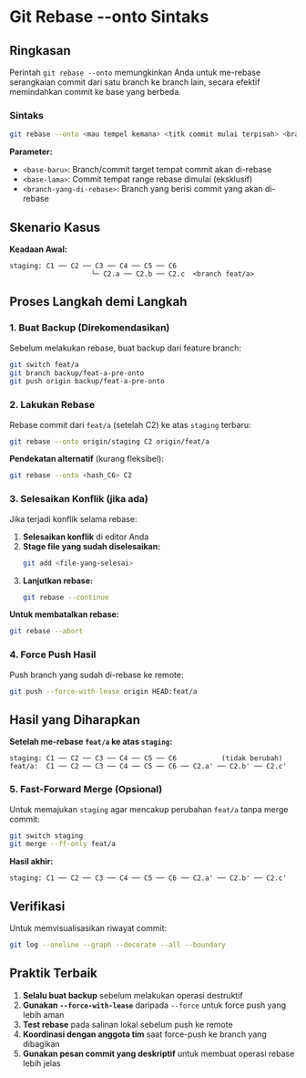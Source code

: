 # Git Rebase --onto Sintaks

## Ringkasan

Perintah `git rebase --onto` memungkinkan Anda untuk me-rebase serangkaian commit dari satu branch ke branch lain, secara efektif memindahkan commit ke base yang berbeda.

### Sintaks

```bash
git rebase --onto <mau tempel kemana> <titk commit mulai terpisah> <branch yang di rebase>
```

**Parameter:**
- `<base-baru>`: Branch/commit target tempat commit akan di-rebase
- `<base-lama>`: Commit tempat range rebase dimulai (eksklusif)
- `<branch-yang-di-rebase>`: Branch yang berisi commit yang akan di-rebase

## Skenario Kasus

**Keadaan Awal:**
```
staging: C1 ── C2 ── C3 ── C4 ── C5 ── C6
                    └─ C2.a ── C2.b ── C2.c  <branch feat/a>
```

## Proses Langkah demi Langkah

### 1. Buat Backup (Direkomendasikan)

Sebelum melakukan rebase, buat backup dari feature branch:

```bash
git switch feat/a
git branch backup/feat-a-pre-onto
git push origin backup/feat-a-pre-onto
```

### 2. Lakukan Rebase

Rebase commit dari `feat/a` (setelah C2) ke atas `staging` terbaru:

```bash
git rebase --onto origin/staging C2 origin/feat/a
```

**Pendekatan alternatif** (kurang fleksibel):
```bash
git rebase --onto <hash_C6> C2
```

### 3. Selesaikan Konflik (jika ada)

Jika terjadi konflik selama rebase:

1. **Selesaikan konflik** di editor Anda
2. **Stage file yang sudah diselesaikan:**
   ```bash
   git add <file-yang-selesai>
   ```
3. **Lanjutkan rebase:**
   ```bash
   git rebase --continue
   ```

**Untuk membatalkan rebase:**
```bash
git rebase --abort
```

### 4. Force Push Hasil

Push branch yang sudah di-rebase ke remote:

```bash
git push --force-with-lease origin HEAD:feat/a
```

## Hasil yang Diharapkan

**Setelah me-rebase `feat/a` ke atas `staging`:**
```
staging: C1 ── C2 ── C3 ── C4 ── C5 ── C6           (tidak berubah)
feat/a:  C1 ── C2 ── C3 ── C4 ── C5 ── C6 ── C2.a' ── C2.b' ── C2.c'
```

### 5. Fast-Forward Merge (Opsional)

Untuk memajukan `staging` agar mencakup perubahan `feat/a` tanpa merge commit:

```bash
git switch staging
git merge --ff-only feat/a
```

**Hasil akhir:**
```
staging: C1 ── C2 ── C3 ── C4 ── C5 ── C6 ── C2.a' ── C2.b' ── C2.c'
```

## Verifikasi

Untuk memvisualisasikan riwayat commit:

```bash
git log --oneline --graph --decorate --all --boundary
```

## Praktik Terbaik

1. **Selalu buat backup** sebelum melakukan operasi destruktif
2. **Gunakan `--force-with-lease`** daripada `--force` untuk force push yang lebih aman
3. **Test rebase** pada salinan lokal sebelum push ke remote
4. **Koordinasi dengan anggota tim** saat force-push ke branch yang dibagikan
5. **Gunakan pesan commit yang deskriptif** untuk membuat operasi rebase lebih jelas
